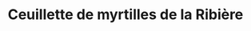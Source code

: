 ---
title: "Ceuillette de myrtilles de la Ribière"
url: /la-nouaille/ceuillette-de-myrtilles-de-la-ribiere/
shop: Hofladen
---